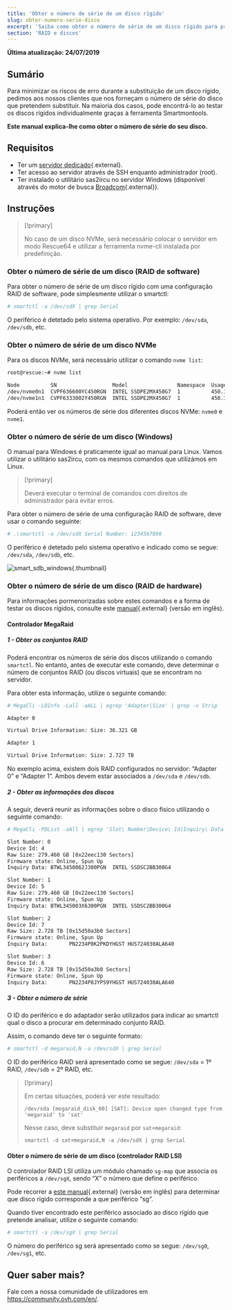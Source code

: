 ```yaml
---
title: 'Obter o número de série de um disco rígido'
slug: obter-numero-serie-disco
excerpt: 'Saiba como obter o número de série de um disco rígido para proceder à sua substituição'
section: 'RAID e discos'
---
```


**Última atualização: 24/07/2019**

## Sumário

Para minimizar os riscos de erro durante a substituição de um disco rígido, pedimos aos nossos clientes que nos forneçam o número de série do disco que pretendem substituir. Na maioria dos casos, pode encontrá-lo ao testar os discos rígidos individualmente graças à ferramenta Smartmontools.

**Este manual explica-lhe como obter o número de série do seu disco.**

## Requisitos

- Ter um [servidor dedicado](https://www.ovh.pt/servidores_dedicados/){.external}.
- Ter acesso ao servidor através de SSH enquanto administrador (root).
- Ter instalado o utilitário sas2ircu no servidor Windows (disponível através do motor de busca [Broadcom](https://www.broadcom.com/support/download-search/?dk=sas2ircu){.external}).

## Instruções

> [!primary]
>
> No caso de um disco NVMe, será necessário colocar o servidor em modo Rescue64 e utilizar a ferramenta nvme-cli instalada por predefinição.
> 

### Obter o número de série de um disco (RAID de software)

Para obter o número de série de um disco rígido com uma configuração RAID de software, pode simplesmente utilizar o smartctl:

```sh
# smartctl -a /dev/sdX | grep Serial
```

O periférico é detetado pelo sistema operativo. Por exemplo: `/dev/sda`, `/dev/sdb`, etc.

### Obter o número de série de um disco NVMe

Para os discos NVMe, será necessário utilizar o comando `nvme list`:

```sh
root@rescue:~# nvme list

Node          SN                  Model                Namespace  Usage                      Format   FW Rev
/dev/nvme0n1  CVPF636600YC450RGN  INTEL SSDPE2MX450G7  1          450.10 GB / 450.10 GB 512  B + 0 B  MDV10253
/dev/nvme1n1  CVPF6333002Y450RGN  INTEL SSDPE2MX450G7  1          450.10 GB / 450.10 GB 512  B + 0 B  MDV10253
```

Poderá então ver os números de série dos diferentes discos NVMe: `nvme0` e `nvme1`.

### Obter o número de série de um disco (Windows)

O manual para Windows é praticamente igual ao manual para Linux. Vamos utilizar o utilitário sas2ircu, com os mesmos comandos que utilizámos em Linux.

> [!primary]
>
> Deverá executar o terminal de comandos com direitos de administrador para evitar erros.
> 

Para obter o número de série de uma configuração RAID de software, deve usar o comando seguinte:

```sh
# .\smartctl -a /dev/sdX Serial Number: 1234567890
```

O periférico é detetado pelo sistema operativo e indicado como se segue: `/dev/sda`, `/dev/sdb`, etc.

![smart_sdb_windows](images/smart_sdb_windows.png){.thumbnail}


### Obter o número de série de um disco (RAID de hardware)

Para informações pormenorizadas sobre estes comandos e a forma de testar os discos rígidos, consulte este [manual](https://docs.ovh.com/gb/en/dedicated/raid-hard/){.external} (versão em inglês).


#### Controlador MegaRaid

##### 1 - Obter os conjuntos RAID

Poderá encontrar os números de série dos discos utilizando o comando `smartctl`. No entanto, antes de executar este comando, deve determinar o número de conjuntos RAID (ou discos virtuais) que se encontram no servidor.

Para obter esta informação, utilize o seguinte comando:

```sh
# MegaCli -LDInfo -Lall -aALL | egrep 'Adapter|Size' | grep -v Strip

Adapter 0

Virtual Drive Information: Size: 36.321 GB

Adapter 1

Virtual Drive Information: Size: 2.727 TB
```

No exemplo acima, existem dois RAID configurados no servidor: “Adapter 0” e “Adapter 1”. Ambos devem estar associados a `/dev/sda` e `/dev/sdb`.


##### 2 - Obter as informações dos discos

A seguir, deverá reunir as informações sobre o disco físico utilizando o seguinte comando:

```sh
# MegaCli -PDList -aAll | egrep 'Slot\ Number|Device\ Id|Inquiry\ Data|Raw|Firmware\ state' | sed 's/Slot/\nSlot/g'

Slot Number: 0
Device Id: 4
Raw Size: 279.460 GB [0x22eec130 Sectors]
Firmware state: Online, Spun Up
Inquiry Data: BTWL3450062J300PGN  INTEL SSDSC2BB300G4                     D2010355

Slot Number: 1
Device Id: 5
Raw Size: 279.460 GB [0x22eec130 Sectors] 
Firmware state: Online, Spun Up 
Inquiry Data: BTWL345003X6300PGN  INTEL SSDSC2BB300G4                     D2010355

Slot Number: 2
Device Id: 7
Raw Size: 2.728 TB [0x15d50a3b0 Sectors] 
Firmware state: Online, Spun Up 
Inquiry Data:       PN2234P8K2PKDYHGST HUS724030ALA640                    MF8OAA70

Slot Number: 3 
Device Id: 6 
Raw Size: 2.728 TB [0x15d50a3b0 Sectors] 
Firmware state: Online, Spun Up 
Inquiry Data:       PN2234P8JYP59YHGST HUS724030ALA640                    MF8OAA70
```

##### 3 - Obter o número de série

O ID do periférico e do adaptador serão utilizados para indicar ao smartctl qual o disco a procurar em determinado conjunto RAID.

Assim, o comando deve ter o seguinte formato:

```sh
# smartctl -d megaraid,N -a /dev/sdX | grep Serial
```

O ID do periférico RAID será apresentado como se segue: `/dev/sda` = 1º RAID, `/dev/sdb` = 2º RAID, etc.


> [!primary]
>
> Em certas situações, poderá ver este resultado:
> 
> ```
> /dev/sda [megaraid_disk_00] [SAT]: Device open changed type from 'megaraid' to 'sat'
> ```
> 
> Nesse caso, deve substituir `megaraid` por `sat+megaraid`:
>
> ```
> smartctl -d sat+megaraid,N -a /dev/sdX | grep Serial
> ```
>

#### Obter o número de série de um disco (controlador RAID LSI)

O controlador RAID LSI utiliza um módulo chamado `sg-map` que associa os periféricos a `/dev/sgX`, sendo “X” o número que define o periférico.

Pode recorrer a [este manual](https://docs.ovh.com/gb/en/dedicated/raid-hard/){.external} (versão em inglês) para determinar que disco rígido corresponde a que periférico “sg”.

Quando tiver encontrado este periférico associado ao disco rígido que pretende analisar, utilize o seguinte comando:

```sh
# smartctl -a /dev/sgX | grep Serial
```

O número do periférico sg será apresentado como se segue: `/dev/sg0`, `/dev/sg1`, etc.



## Quer saber mais?

Fale com a nossa comunidade de utilizadores em <https://community.ovh.com/en/>.